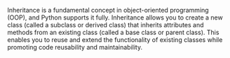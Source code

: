 Inheritance is a fundamental concept in object-oriented programming (OOP), and Python supports it fully. Inheritance allows you to create a new class (called a subclass or derived class) that inherits attributes and methods from an existing class (called a base class or parent class). This enables you to reuse and extend the functionality of existing classes while promoting code reusability and maintainability.